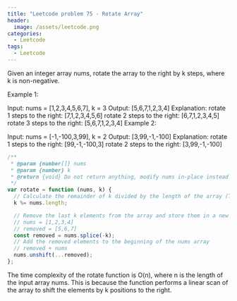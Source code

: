 ```yaml
---
title: "Leetcode problem 75 - Rotate Array"
header:
  image: /assets/leetcode.png
categories:
  - Leetcode
tags:
  - Leetcode
---
```


Given an integer array nums, rotate the array to the right by k steps, where k is non-negative.

Example 1:

Input: nums = [1,2,3,4,5,6,7], k = 3
Output: [5,6,7,1,2,3,4]
Explanation:
rotate 1 steps to the right: [7,1,2,3,4,5,6]
rotate 2 steps to the right: [6,7,1,2,3,4,5]
rotate 3 steps to the right: [5,6,7,1,2,3,4]
Example 2:

Input: nums = [-1,-100,3,99], k = 2
Output: [3,99,-1,-100]
Explanation:
rotate 1 steps to the right: [99,-1,-100,3]
rotate 2 steps to the right: [3,99,-1,-100]

```js
/**
 * @param {number[]} nums
 * @param {number} k
 * @return {void} Do not return anything, modify nums in-place instead.
 */
var rotate = function (nums, k) {
  // Calculate the remainder of k divided by the length of the array (To handle cases where k is larger than the array length)
  k %= nums.length;

  // Remove the last k elements from the array and store them in a new array called removed
  // nums = [1,2,3,4]
  // removed = [5,6,7]
  const removed = nums.splice(-k);
  // Add the removed elements to the beginning of the nums array
  // removed + nums
  nums.unshift(...removed);
};
```

The time complexity of the rotate function is O(n), where n is the length of the input array nums. This is because the function performs a linear scan of the array to shift the elements by k positions to the right.
